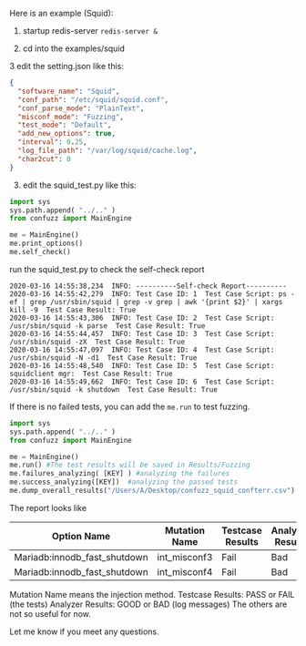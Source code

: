 Here is an example (Squid):

1. startup redis-server
```redis-server &```

2. cd into the examples/squid

3 edit the setting.json like this:

```json
{
  "software_name": "Squid",
  "conf_path": "/etc/squid/squid.conf",
  "conf_parse_mode": "PlainText",
  "misconf_mode": "Fuzzing",
  "test_mode": "Default",
  "add_new_options": true,
  "interval": 0.25,
  "log_file_path": "/var/log/squid/cache.log",
  "char2cut": 0
}
```

3. edit the squid_test.py like this:

```Python
import sys
sys.path.append( "../.." )
from confuzz import MainEngine

me = MainEngine()
me.print_options()
me.self_check()
```
run the squid_test.py to check the self-check report

```
2020-03-16 14:55:38,234  INFO: ----------Self-check Report----------
2020-03-16 14:55:42,279  INFO: Test Case ID: 1  Test Case Script: ps -ef | grep /usr/sbin/squid | grep -v grep | awk '{print $2}' | xargs kill -9  Test Case Result: True
2020-03-16 14:55:43,306  INFO: Test Case ID: 2  Test Case Script: /usr/sbin/squid -k parse  Test Case Result: True
2020-03-16 14:55:44,457  INFO: Test Case ID: 3  Test Case Script: /usr/sbin/squid -zX  Test Case Result: True
2020-03-16 14:55:47,097  INFO: Test Case ID: 4  Test Case Script: /usr/sbin/squid -N -d1  Test Case Result: True
2020-03-16 14:55:48,540  INFO: Test Case ID: 5  Test Case Script: squidclient mgr:  Test Case Result: True
2020-03-16 14:55:49,662  INFO: Test Case ID: 6  Test Case Script: /usr/sbin/squid -k shutdown  Test Case Result: True
```
If there is no failed tests, you can add the ```me.run``` to test fuzzing.

```Python
import sys
sys.path.append( "../.." )
from confuzz import MainEngine

me = MainEngine()
me.run() #The test results will be saved in Results/Fuzzing
me.failures_analyzing( [KEY] ) #analyzing the failures
me.success_analyzing([KEY])  #analyzing the passed tests
me.dump_overall_results("/Users/A/Desktop/confuzz_squid_confterr.csv") #Dump the confuzz report 
```

The report looks like 


Option Name | Mutation Name | Testcase Results | Analyzer Results | Observer4Crash | Observer4Hang | Observer4Termination
-- | -- | -- | -- | -- | -- | --
Mariadb:innodb_fast_shutdown | int_misconf3 | Fail | Bad | False | False | False
Mariadb:innodb_fast_shutdown | int_misconf4 | Fail | Bad | False | False | False

Mutation Name means the injection method.
Testcase Results: PASS or FAIL (the tests)
Analyzer Results: GOOD or BAD (log messages)
The others are not so useful for now.

Let me know if you meet any questions.